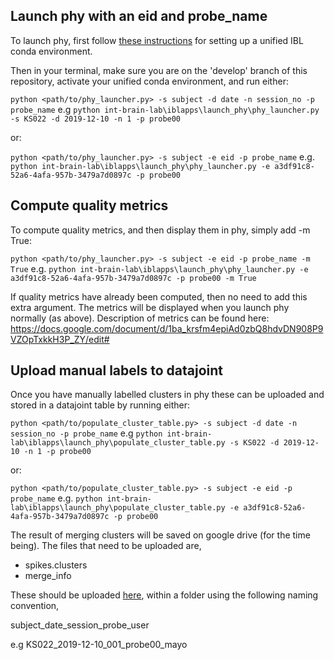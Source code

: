 ## Launch phy with an eid and probe_name

To launch phy, first follow [these instructions](https://github.com//int-brain-lab/iblenv) for setting up a unified IBL conda environment.

Then in your terminal, make sure you are on the 'develop' branch of this repository, activate your unified conda environment, and run either:

`python <path/to/phy_launcher.py> -s subject -d date -n session_no -p probe_name`
e.g `python int-brain-lab\iblapps\launch_phy\phy_launcher.py -s KS022 -d 2019-12-10 -n 1 -p probe00`

or:

`python <path/to/phy_launcher.py> -s subject -e eid -p probe_name`
e.g. `python int-brain-lab\iblapps\launch_phy\phy_launcher.py -e a3df91c8-52a6-4afa-957b-3479a7d0897c -p probe00`

## Compute quality metrics

To compute quality metrics, and then display them in phy, simply add -m True:

`python <path/to/phy_launcher.py> -s subject -e eid -p probe_name -m True`
e.g. `python int-brain-lab\iblapps\launch_phy\phy_launcher.py -e a3df91c8-52a6-4afa-957b-3479a7d0897c -p probe00 -m True`

If quality metrics have already been computed, then no need to add this extra argument. The metrics will be displayed when you launch phy normally (as above).
Description of metrics can be found here: https://docs.google.com/document/d/1ba_krsfm4epiAd0zbQ8hdvDN908P9VZOpTxkkH3P_ZY/edit#

## Upload manual labels to datajoint

Once you have manually labelled clusters in phy these can be uploaded and stored in a datajoint table by running either:

`python <path/to/populate_cluster_table.py> -s subject -d date -n session_no -p probe_name`
e.g `python int-brain-lab\iblapps\launch_phy\populate_cluster_table.py -s KS022 -d 2019-12-10 -n 1 -p probe00`

or:

`python <path/to/populate_cluster_table.py> -s subject -e eid -p probe_name`
e.g. `python int-brain-lab\iblapps\launch_phy\populate_cluster_table.py -e a3df91c8-52a6-4afa-957b-3479a7d0897c -p probe00`


The result of merging clusters will be saved on google drive (for the time being). The files that 
need to be uploaded are,
- spikes.clusters
- merge_info

These should be uploaded [here](https://drive.google.com/drive/u/1/folders/1_KDshAIblNiFNDQD37ZtoFks8b4VDWgg), 
within a folder using the following naming convention,

subject_date_session_probe_user

e.g KS022_2019-12-10_001_probe00_mayo